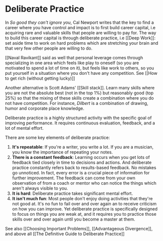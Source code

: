 # Deliberate Practice

In *So good they can't ignore you*, Cal Newport writes that the key to find a career where you have control and impact is to first build career capital, i.e acquiring rare and valuable skills that people are willing to pay for. The way to build this career capital is through deliberate practice, i.e [[Deep Work]]: set aside time to work on hard problems which are stretching your brain and that very few other people are willing to do.

[[Naval Ravikant]] said as well that personal leverage comes through specializing in one area which feels like play to oneself (so you are motivated to spend a lot of time on it), but feels like work to others, so you put yourself in a situation where you don't have any competition. See [[How to get rich (without getting lucky)]]

Another alternative is Scott Adams' [[Skill stack]]. Learn many skills where you are not the absolute best (not in the top 1%) but reasonably good (top 25%) so that the mixing of these skills create a combination where you do not have competition. For instance, *Dilbert* is a combination of drawing, humor and corporate place knowledge.

Deliberate practice is a highly structured activity with the specific goal of improving performance. It requires continuous evaluation, feedback, and a lot of mental effort.

There are some key elements of deliberate practice:
1. **It's repeatable**: If you're a writer, you write a lot. If you are a musician, you know the importance of repeating your notes.
2. **There is a constant feedback**: Learning occurs when you get lots of feedback tied closely in time to decisions and actions. And deliberate practice constantly refers back to results-based feedback. No mistakes go unnoticed. In fact, every error is a crucial piece of information for further improvement. The feedback can come from your own observation of from a coach or mentor who can notice the things which aren't always visible to you.
3. **It is hard**: Deliberate practice takes significant mental effort.
4. **It isn't much fun**: Most people don't enjoy doing activities that they're not good at. It's no fun to fail over and over again an to receive criticism on how you can improve. Yet deliberate practice is specifically designed to focus on things you are weak at, and it requires you to practice those skills over and over again until you become a master at them.



See also [[Choosing Important Problems]], [[Advantageous Divergence]], and above all [[The Definitive Guide to Deliberate Practice]]

